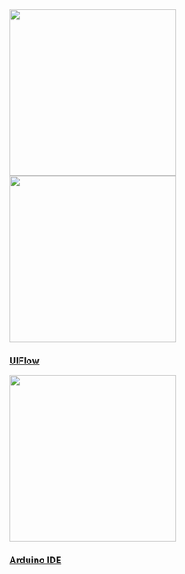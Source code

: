 <div class="platform-box">
  <div class="platform-item" style="overflow:visible;">
    <img src="assets\img\quickstart_en.jpg" width="300px" data-no-zoom>
  </div>
  <div class="platform-item">
    <img src="assets\img\uiflow-card.jpg" width="300px" data-no-zoom>
    <a href="/#/en/quick_start/m5core/m5stack_core_get_started_MicroPython">
      <h3>UIFlow</h3>
      <div class="platform-tag"></div>
    </a>
  </div>
  <div class="platform-item">
    <img src="assets\img\arduino-card.jpg" width="300px" data-no-zoom>
    <a href="/#/en/arduino/arduino_development">
      <h3>Arduino IDE</h3>
      <div class="platform-tag"></div>
    </a>
  </div>
</div>
